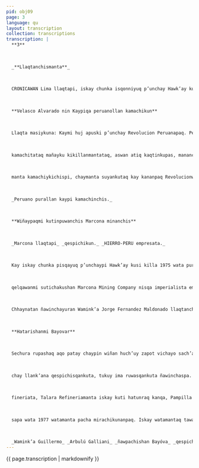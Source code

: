 ```yaml
---
pid: obj09
page: 3
language: qu
layout: transcription
collection: transcriptions
transcription: |
  **3**
  
  
  
  _**Llaqtanchismanta**_
  
  
  
  CRONICAWAN Lima llaqtapi, iskay chunka isqonniyuq p’unchay Hawk’ay kusi killa, 1975 watapi.
  
  
  
  **Velasco Alvarado nin Kaypiqa peruanollan kamachikun**
  
  
  
  Llaqta masiykuna: Kaymi huj apuski p’unchay Revolucion Peruanapaq. Perú suyu kamachiq hina chaymanta, Revolucionninmanta Wamink’an hina, anchata rupupakuspa llaqta masiykunaq q’ocho kusikuyninwan huñuykuni chegaq chanin khuyakuykuña, chaymanta tukuy sunqonwan paqarisqanku allapa qhaqasqankumanta. Hatun punkuntataq Marcona Mining Company haykumun Peru Revolucionarioq hatun mirachi hunt’ayninman. Kunan pachataqmi wiñaypaq noqanchispa. Mitmaynin anchata sarunchasqa kamachinchiskunata chaymanta suyunchispa qellpunchistapaq, kutirimuntaq llaqtanchispa sunqonman kikin kikin sunqoykichisman, chaymanta huqmanchan kunan musuq hatun empresapi: Empresa Minera Hierro del Peru (Hierro Peru) nisqata llaqtanchispaq hunt achispa mana yuyaychay, chaymanta qollana kamachi chay kallpaman, revolusiontaq aswanmanta saphichakun, sapa p’unchaytaq, aswan mana chinkaq qespeq yupin, chaymanta antiimperialista Peru suyunchispa machula apuskiwiñay paskayninpi. Manan runaq kamayninchispiqa laqla rimaykuna, nitaq hawan ukhu yanqa simichu, manqunkun sanp'a iñiy hatun qasiymanta mana sujua raqraq sunqomantawan. Chay raykun, mana ñawiykuta chinmispacnu uank’ayku mitaq ranqha tawa chakihinachu. Iñisqa kasqayku raykun kay manap’uchukaq teqsi unanchakunawan ichachus ranpayniyku Kay mana p’uchukaq teqsiunanchakunawan iñisqa kasqayku rayku, ichachus ranpayniyku tullpunyuyayniykupi phullchispa, chaymanta uyay kayniykuwan, chaymanta mast'arikuq yuyaq kamayniykuwan. Chay raykullaqtaqmi, noqanchisqa mana hayk’aqpas pitapas mit'ayasunchu ichaqa manas piwanpas t'ustuchiku sunchischu, pitapas mit'ayasunchuy ichaqa manas piwanpas t'ustucrku sunchischu, uyaykupi utaq qhepayku pi, chayqa llaqtaq kamachin pisipa chiymi, hawa llaqta atiy atipiconsorcios trans nacionalkunawan kay awqaqkunan chayta ruwanku imperialistakunaq yachayninta, kayta taqcha mana ñuqanchis llallichikusun manchu. Manacha qhapaq yayaincñiatatua iñisqachu kasunman, nitaqcha winka kamaywan suyuncnis crucneqchu kasunman, sichus mana ruwananchista ruwasunman chayqa teqsi iñinchisku namanta, chaymanta chay wiñay paskaykunas ch’ataynin churakunqaku kallpayninwan pacha t'ijraq kamachiwan. Peru suyupiqa peruano llaqta masikunas kamachikunchis. Mananchayta pipas qonqanmanchu. Noqaykuqa yullikuykus aswanmanta hawallaqtakunaq kamachiyninpi, chaymanta kawsay munayniykutaq qespilla, chaymanta chaninchakuymanta, chay
  
  
  
  kamachitataq mañayku kikillanmantataq, aswan atiq kaqtinkupas, mananchay qhepa manchay kawsaykunapichu kanku chaytan llaqtaykumanta qarqoykuña. Pantankun chay yuyaychaqkuna, chay kamachikunawan taqenkuta qori qolqeta hunt'aspanku mana samaq chajran llaqtanchispi Revolucion Peruanata ñawpaqninpi. kashanchis chay hatun qespey saqeyninwan, mana mitmachikunapaq qollana kanapaq. Manacha mitmasqachu kasunchis, nitaq musoq mitmaypas, chaymanta manallataq chay hawa llaqta empresakunatapas, mana kamachinchiskunata unachaspa nitaq chaninchiskunatapas. Tukuy ch’uya kamachiq ninchisman haykuqkunan, chaymanta lirpueconomicas taqllay pujllananchiskunapis, chaymanta politicas contractualesman churakuqkuna, tukukuq qnapaq kaqninchismanta teqsinpi, suyanqakucha noqanchismanta sanp’a kamachinanchista chaymanta masi makinchista. Pipas aswanmanta, sarunchanman kay ñan kamachita, chaymanta cnaypujllay kamachinkuta, manan Peru suyuwan imatapas ruwananchu, chaymanta manacha kayta chaskisulicnu, nitaq qhawasunchu qollana, q ewaqayllanta, chay muyupayaynintaq qhepan, chaymanta q’ayapaq qhepanqa, kikin llaqtanchispa patankunapi, mana huj milimetrota llaqtanchismanta hap'ispa.n Imaynata noqanchis churakunchis, chaymanta iñispa ruwanchis chay mink’anakuyllatataqmi munanchis. Qaylla kuraqchakusun saywasqa kamachikunta, chaymanta kamayuqkunatawan, kay ruqaymanta lloqsimun qespiy saminchaymanta sanatpaspa llaqta hunt'ay Marcona nina Company. Lllaqtanchispi hierro llank’aqkuna. Kaymi revolucionpa musoq hayhin, chaymanta, teqsinmantataq teqsinmantataq qankunaq hayllikichis. Suyunchimi hayqasunkichis huq patatawan kay hatun wasi hatarichisqanchismanta, llaqtanchispa choqe qolqenwanm kaytaqmi economianchispa pukaran.. Manan tumaqaya llank’anakunaqa kanchu, aswansi kanku tukuy peruano runamansinchiskuna llank’aqkuna, chaymanta revolusionpaqwan.. Sijlla saminchasuymantas kay kamachi chaskiy sirk’ankupi, apaqkuna machula apuskikunanpa unancha qhari yawarninta, chaymanta kutichinku llank’ayninkunata, maypi ñawpaqmanta t'ikariran Nazca mawk’a llaqtaq hatun qhapaqa yuyay hunt'aynin. Suyunchismanta munasqay llank’aqkuna, chaymanta Hierro Perumanta, manan mast'arisqallachu kusiwaytayniykichis, chaymanta unanchasqa kamanchiykiychis, aswansisuyasunkichis aswan sasa llank’aykuna, ichaqa aswan sijlla chaymanta sumanqa kamayuqniykichis, arpayniykichispas, chaymanta suyuykichiswan kamachi, chaymanta llaqtaykichiswanpis. rukuy peruano runamasiykichis, kunanmanta ñawinchasunchis, chay
  
  
  
  manta kamachiykichispi, chaymanta suyankutaq kay kananpaq Revolucionwan suyasqan aswan sumaq churinkunamanta. Imayna Petroperu wayqenchiskuna chaymanta Centromin Peru, chaskispanku atiy tumaqaya empresakunamanta, qankunaqa llallinkichismi tukuy negenkunata chaymanta aswan ruruchiyta atinkichis, mirachiyninmanta, chaymanta revolucionaria hunt'aqmanta. Kay p’unchaypi waytaymanta llaqtanchispaq, sunqo munay k’askamarq’anankuypi chaymanta Gobierno Revolucionario de la Fuerza Armada sutinpi, itinchista churani, qankunacha yachankichis kutichiyta kay Peru suyuq qankunapi unanchasqanta, chayta kamachiykichiswan, chaymanta yachaynikichiswa , llalliy yupachun kamaykichista. Kawsachun Peru suyu. Kawsachun Revolusion peruana. Lima llaqtapi 25 Hawk’a Kusi, 1975.
  
  
  
  _Peruano purallan kaypi kamachinchis._
  
  
  
  **Wiñaypaqmi kutinpuwanchis Marcona minanchis**
  
  
  
  _Marcona llaqtapi_ _qespichikun._ _HIERRO-PERU empresata._
  
  
  
  Kay iskay chunka pisqayuq p’unchaypi Hawk’ay kusi killa 1975 wata purisqanchispi, yuyayninchispi qhepanga llaqtaq hatun p’unchaynin hina, yachasqanchis hina wiñaypaqmi kutinpuwanchis Marcona minanchis. Marcona llaqtapipas, llapa llaqta runakunan ch’ulla runa hinalla tantanakuranku, kay Gobiernunchis Marcona Llaqtanchisman atipaykuranku llumpayninkuwan, kikillantaq imperialistakuna mana kaqninta kaqninyukuranku, llaqtanchispa qespiyninta p’anpachayta munaspa, ichaqamanan atirankucho, chaypaqmi paqariran Revolucion Peruana llaqtawan kuska sayarinankupaq, chaypin kashan Marcona Mining Company mina empresata llaqtanchispaq kutichipuwasqanchis, chaninta hunt'achispa, yachakusqan hina kay hierro minanchista hap’ipaykuranku transnacional imperialistakuna, America Latina hatun hierro minanchista. Kay chanin hunt'akusqanwantaq, ñawpaqmantaraq llaqtanchis mañakuran hina kananpaq, yachakusqan hina, kay transnacional empresan llaqtanchispi manan chaninta purichiran kay qhepa watakunapi, chay rayku llaqtanchisman chaninminta kutichispa Revolucion moralizacion nisqata qespichin. Yachakullantaq, imaynatasGobiemunchis Corporacion Peruana del Santa nisqa empresata, haywaran Marcona minanchista llank’ana purichinanpag 1945 watapiraq Ica markapi, hinamantaq imperialista empresakunaman, paykuna llank’ayta purichinankupaq Utah Construction Company, Marcona Mining Company nisqa mina empresakunaman. Llaqtanchis chaninchaynin ta hunt'achiskushan 21228 kamachipi, kay
  
  
  
  qelqawanmi sutichakushan Marcona Mining Company nisqa imperialista empresa tukuy rimaynin mana hunt’achisqankuta, paykunan astawan yuyaycharanku llaqtanchisman Marcona mianchispi yukay, suwayllanpi. Kikillantaqmi tukuy transnaciona! empresakunapis, mana chaninchankucho, nitaqmi llaqtakunaq kaqnita yupaychankucho, astawanmi wajcha llaqtakunaman, suwasqankuwan churapaykuwanchis.
  
  
  
  Chhaynatan ñawinchayuran Wamink’a Jorge Fernandez Maldonado llaqtanchispag rimasqanpi, chaypi niran: Revolucion Peruana ni pitapas awqayta mashkanchu, nitaqmi pisipayukunqachu, ichaqa llaqtaq kaqninta yupaychachinqa piwanpas. Nisqanpi yapamullantaq LLAPA HAWA LLAQTA EMPRESAKUNA, SICHUS MANA QELQA KAMACHIKUSQANTA HUNT'ACHIYTA MUNANKUCHU chayqa, ripukapuchunku, manan huj ñan kanmanchu Gobierno Revolucionario kamachikuyninpi. Hinatan hunt’achikuran Gobiemo kamachikusqanta, chay rayku Comisiunta unanchaykuran allin rimay allchayninta ñawpachinankupaq Marcona Mining Company mina empresawan, llaqtanchis kaqninpaq mana allin yuyayman chayaspa, hinamantaq yuyaycharanku expropiacion nisqa hunt'akunanpaq. Chay hunt’akunanpaqtaq, paqarichikuran 212228 qelqta Complejo Minero Metalurgico Marcona llaqtapi purichinanpaq, Peru llaqtanchisman wiñaypaq kutinanpaq, hinallataqmi hunt’achikuran kay iskay chunka pisqayuq p’unchaypi. Kay qelqa kamachikuypis qespichillantaqmi HIERRO-PERU empresata, Juan Bossio Collas Wamink'ata umalliuchispa, allin yuyayniyuq rovolucionario kasqan rayku.
  
  
  
  **Hatarishanmi Bayovar**
  
  
  
  Sechura rupashaq aqo patay chaypin wiñan huch’uy zapot vichayo sach’achakuna, chaypin hata rishan Complejo de Bayóvar, llaqta llank’ay qespichay, chay Complejq nisqanchismi, llaqtanchispi aswan hatun ruway hina qhawasqa kashan. Chay hatun llank’aymi chaninchas qa kashan, pusaq chunka waranq sulisninpi chaywan pagarichikushan hatun llank’ayta, Peru llaqtanchikutisuyunpi, hinamantaq kay llank’aykallpawanmi llaqtanchis ñawpaq kawsayta puririnqa Hinatan riqsichiwanchis Comité Ejecutivo del Complejo de Bayóva (CECOMBA) umalliqnin, Wamink'Guillermo Arbulú Galliani, paynrimaran iskay chunka hujniyuq p’unchaypi Peru llaqtanchista qawachispa,
  
  
  
  chay llank’ana qespichisqankuta, tukuy ima ruwasqankuta ñawinchaspa. Nimullantaq chay p’unchaypis ña qallarinkuña Terminal del OleoductaNor-Peruano rarq’a llank’ayta, kaytaq mast’arikun kikin Bayovarpi pachaj kilometruspi Chaninchakushantaqmi waranqa kinsa pachaj hunu sulisninpi, chay ruwakusqanwantaq rakikunqa wanphipetroleo q’ipiqkunapaq hanku petroleo nisqanchista, kay hunt'akunanpaqtaq, petroleo muellita llank’ayta qespichikushanña. Kay petroleo muellipitag wanphukunaman petrolluta q’epichinqaku pachaj sapa tuypi waranqa petroleq barrilista Yapamullantaq rimayninpi, 1975 watapaq paqarichikunqa Petroleo Re
  
  
  
  fineriata, Talara Refineriamanta iskay kuti hatunraq kanqa, Pampilla Refineriamantataq tawa kuti aswan hatunkanqa Chay llank’anan gespichikunqa pusaq waranqa hunu sulistawan. CECOMBA umallignin nimullan taq, Planta de Fertilizantes pagarichkunga chaypaqmi yuyayta hap’iyukushan hina 600/900 toneladas metricas aminiaco, ureapuwan kushkachasqa sapa p’unchay pagarichikunanpaq 1980 watapi puririnqaña Complejq Petroquimico Integrado nisqanchis petro quimica básica, intermedia y final nisqankuwan kuskachakuspa. Planta de fosfatumanta nin, ñan ñawpagen mit'a qallariypiña kashan chaywan pusaq pachaq waranqa toneladas metricas ch’uya fosforo qaqata
  
  
  
  sapa wata 1977 watamanta pacha mirachikunanpaq. Iskay watamantaq tawa pachaj suqta chunka waranqa toneladas acido fosforikuta, kinsa pachaj kinsa chunka qanchisniyuq waranqa tonelasdas super fosfato triple, iskay pachaj kinsa chunka hujniyuq waranqa toneladasfosfato diamonicopuwan ruruchinqa. Hina tukunanpaqtaq nillantaq Complejo Metalúrgico ruruchinqa iskay pachaj wranqa toneladasta zinq ch’uyachisqata, iskay pachaj waranqa, ch’uya antata, kikillantaq qanchis pachaj waranqa sulfurico acidutawan Planta de sal Muera mirananmi 1975 watamanta pacha, pachaj waranqa toneladastataq cloruro de potasio kachimanta, hunu toneladaspuwan cloruro de sodio kachipuwan.
  
  
  
  _Wamink’a Guillermo_ _Arbulú Galliani_ _ñawpachishan Bayóva_ _qespichiyta._
---
```


{{ page.transcription | markdownify }}

